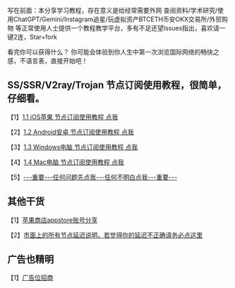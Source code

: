 写在前面：本分享学习教程，存在意义是给经常需要外网 查阅资料/学术研究/使用ChatGPT/Gemini/Instagram追星/玩虚拟资产BTCETH币安OKX交易所/外贸购物 等正常使用人士提供一个教程教学平台，多有不足还望Issues指出，喜欢请一键2连，Star+fork

看完你可以获得什么？
你可能会体验到你人生中第一次浏览国际网络的畅快之感，不语言表，直接开始吧！

## SS/SSR/V2ray/Trojan 节点订阅使用教程，很简单，仔细看。

【1】[1.1 iOS苹果 节点订阅使用教程 点我](https://github.com/shadowrocketHelp/help/wiki/1.1-iOS%E8%8B%B9%E6%9E%9C-%E8%8A%82%E7%82%B9%E8%AE%A2%E9%98%85%E4%BD%BF%E7%94%A8%E6%95%99%E7%A8%8B)

【2】[1.2 Android安卓 节点订阅使用教程 点我](https://github.com/shadowrocketHelp/help/wiki/1.2-Android%E5%AE%89%E5%8D%93-%E8%8A%82%E7%82%B9%E8%AE%A2%E9%98%85%E4%BD%BF%E7%94%A8%E6%95%99%E7%A8%8B)

【3】[1.3 Windows电脑 节点订阅使用教程 点我](https://github.com/shadowrocketHelp/help/wiki/1.3-Windows-%E8%8A%82%E7%82%B9%E8%AE%A2%E9%98%85%E4%BD%BF%E7%94%A8%E6%95%99%E7%A8%8B)

【4】[1.4 Mac电脑 节点订阅使用教程 点我](https://github.com/shadowrocketHelp/help/wiki/1.4-Mac%E7%94%B5%E8%84%91-%E8%8A%82%E7%82%B9%E8%AE%A2%E9%98%85%E4%BD%BF%E7%94%A8%E6%95%99%E7%A8%8B)

【5】[---重要---任何问题先点我---任何不明白点我---重要---](https://github.com/shadowrocketHelp/help/wiki/%E9%81%87%E5%88%B0%E9%97%AE%E9%A2%98%EF%BC%8C%E5%85%88%E7%82%B9%E6%88%91)



## 其他干货

【1】[苹果商店appstore账号分享](https://github.com/shadowrocketHelp/help/wiki/%E5%9B%BD%E5%A4%96-appstore-id-%E8%B4%A6%E5%8F%B7%E5%88%86%E4%BA%AB)

【2】[市面上的所有节点延迟说明，若觉得你的延迟不正确请务必点这里](https://github.com/shadowrocketHelp/help/wiki/%E8%8A%82%E7%82%B9%E5%BB%B6%E8%BF%9F%E8%AF%B4%E6%98%8E)

## 广告也精明

【1】[广告位招商](https://github.com/shadowrocketHelp/help/wiki)
